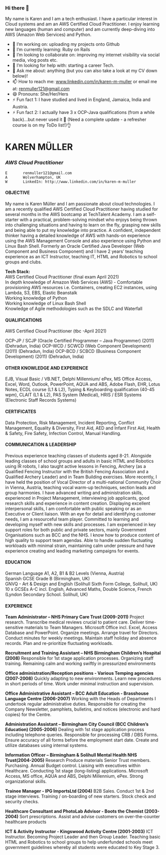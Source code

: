 ### Hi there 👋

My name is Karen and I am a tech enthusiast. I have a particular interest in Cloud systems and am an AWS Certified Cloud Practitioner. I enjoy learning new languages (human and computer) and am currently deep-diving into AWS (Amazon Web Services) and Python. 

- 🔭 I’m working on: uploading my projects onto Github
- 🌱 I’m currently learning: Ruby on Rails
- 👯 I’m looking to collaborate on: improving my internet visibility via social media, vlog posts etc.
- 🤔 I’m looking for help with: starting a career Tech.
- 💬 Ask me about: anything (but you can also take a look at my CV down below)!
- 📫 How to reach me: www.linkedin.com/in/karen-m-muller or email me at: renmuller121@gmail.com
- 😄 Pronouns: She/Her/Hers
- ⚡ Fun fact 1: I have studied and lived in England, Jamaica, India and Austria.
- ⚡ Fun fact 2: I actually have 3 x OCP-Java qualifications (from a while back)...but never used it 👀 (Need a complete update - a refresher course is on my ToDo list!)👌

 # KAREN MÜLLER #

 ### *AWS Cloud Practitioner* ###

	E		renmuller121@gmail.com		
  	A		Wolverhampton, UK		
  	W		LinkedIn: http://www.linkedin.com/in/karen-m-muller



#### OBJECTIVE	####	
		
My name is Karen Müller and I am passionate about cloud technologies. I am a recently qualified AWS Certified Cloud Practitioner having studied for several months in the AWS bootcamp at TechTalent Academy. I am a self-starter with a practical, problem-solving mindset who enjoys being thrown into challenging situations and having to learn on the fly, grasping new skills and being able to put my knowledge into practice. A confident, independent thinker having a detailed knowledge of AWS with hands-on experience using the AWS Management Console and also experience using Python and Linux Bash Shell. Formerly an Oracle Certified Java Developer (Web Component and Business Component) and I have 2 years’ teaching experience as an ICT Instructor, teaching IT, HTML and Robotics to school groups and clubs.

**Tech Stack:**<br>
AWS Certified Cloud Practitioner (final exam April 2021)<br>
In depth knowledge of Amazon Web Services (AWS) - Comfortable provisioning AWS resources i.e. Containers, creating EC2 instances, using Lambda, S3, EBS, Elastic Beanstalk<br>
Working knowledge of Python<br>
Working knowledge of Linux Bash Shell<br>
Knowledge of Agile methodologies such as the SDLC and Waterfall

#### QUALIFICATIONS ####

AWS Certified Cloud Practitioner (tbc -April 2021)

OCP-JP / SCJP (Oracle Certified Programmer – Java Programmer) (2011) (Dehradun, India)
OCP-WCD / SCWCD (Web Component Development) (2011) (Dehradun, India)
OCP-BCD / SCBCD (Business Component Development) (2011) (Dehradun, India)

#### OTHER KNOWLEDGE AND EXPERIENCE ####

EJB, Visual Basic / VB.NET, Delphi Millennium/ ePex, MS Office Access, Excel, Word, Outlook, PowerPoint, AQUA and ABS, Adobe Flash, EHR, Lotus Notes, ECDL course (L1 & L2), Typing & Keyboarding qualification (40-45 wpm), CLAIT (L1 & L2), PAS System (Medical), HRIS / ESR Systems (Electronic Staff Records Systems)

#### CERTIFICATES ####

Data Protection, Risk Management, Incident Reporting, Conflict Management, Equality & Diversity, First Aid, AED and Infant First Aid, Health & Safety, Fire Safety, Infection Control, Manual Handling.

#### COMMUNICATION & LEADERSHIP ####

Previous experience teaching classes of students aged 8-21. Alongside leading classes of school groups and adults in basic HTML and Robotics using IR robots, I also taught active lessons in Fencing, Archery (as a Qualified Fencing Instructor with the British Fencing Association and a Qualified Archery Leader) and in Team Building exercises. More recently, I have held the position of Vocal Director of a multi-national Community Choir in Vienna, Austria, teaching vocal warm-up techniques, section leads and group harmonies. I have advanced writing and administration skills, experienced in Project Management, interviewing job applicants, good research skills and experience in content creation. Displaying excellent interpersonal skills, I am comfortable with public speaking or as an Executive or Client liaison. With an eye for detail and identifying customer needs, I am a resourceful team player. Committed to learning and developing myself with new skills and processes. I am experienced in key support roles for both public and private sectors, mainly Government Organisations such as BCC and the NHS. I know how to produce content of high quality to support team agendas. Able to handle sudden fluctuating workloads with minimal strain, maintaining calm under pressure and have experience creating and leading marketing campaigns for events.   

#### EDUCATION ####

German Language A1, A2, B1 & B2 Levels (Vienna, Austria)<br>
Spanish GCSE Grade B (Birmingham, UK)<br>
GNVQ - Art & Design and English (Solihull Sixth Form College, Solihull, UK)<br>
10 x GCSEs A-C incl. English, Advanced Maths, Double Science, French (Lyndon Secondary School. Solihull, UK)<br>
		
#### EXPERIENCE	####	
**Team Administrator – NHS Primary Care Trust (2009-2011)**
Project research. Transcribe medical reviews crucial to patient care. Deliver time-sensitive materials to Team Managers. Microsoft Office incl. Excel, Access Database and PowerPoint. Organize meetings. Arrange travel for Directors. Conduct minutes for weekly meetings. Maintain staff holiday and absence records. Plan and re-prioritize fluctuating workloads. 

**Recruitment and Training Assistant – NHS Birmingham Children’s Hospital (2008)**
Responsible for 1st stage application processes. Organizing staff training. Remaining calm and working swiftly in pressurized environments

**Office administration/Reception positions - Various Temping agencies (2007-2008)**
Quickly adapting to new environments. Learn new procedures in short periods of time. Work under minimal instruction and supervision. 

**Office Administrative Assistant – BCC Adult Education - Brasshouse Language Centre (2006-2007)**
Working with the Heads of Departments I undertook regular administrative duties. Responsible for creating the Company Newsletter, pamphlets, bulletins, and notices (electronic and hard copies) for the Centre.

**Administration Assistant – Birmingham City Council (BCC Children’s Education) (2005-2006)**
Dealing with 1st stage application process including telephone queries. Responsible for processing CRB / DBS Forms. Ensure accuracy of all forms before the employment start date. Create and utilize databases using internal systems.

__Information Officer  – Birmingham & Solihull Mental Health NHS Trust(2004-2005)__
Research Produce materials Senior Trust members. Purchasing. Annual Budget control. Liaising with executives within Healthcare. Conducting 1st stage (long-listing) applications. Microsoft Access, MS office, AQUA and ABS, Delphi Millennium, ePex. Strong organizational skills.

__Trainee Manager  -  IPG ImportsLtd (2004)__
B2B Sales. Conduct 1st & 2nd stage interviews. Training / on-boarding of new starters. Stock check and security checks.

__Healthcare Consultant and PhotoLab Advisor -  Boots the Chemist (2003-2004)__
Sort prescriptions. Assist and advise customers on over-the-counter healthcare products

__ICT & Activity Instructor - Kingswood Activity Centre (2001-2003)__
ICT Instructor. Becoming Project Leader and then Group Leader. Teaching basic HTML and Robotics to school groups to help underfunded schools meet government guidelines whereby all students were educated to Key Stage 3. 

